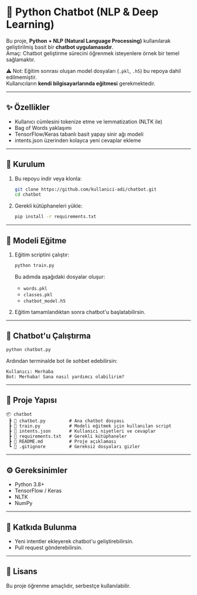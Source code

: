 # 🤖 Python Chatbot (NLP & Deep Learning)

Bu proje, **Python + NLP (Natural Language Processing)** kullanılarak geliştirilmiş basit bir **chatbot uygulamasıdır**.  
Amaç: Chatbot geliştirme sürecini öğrenmek isteyenlere örnek bir temel sağlamaktır.  

⚠️ Not: Eğitim sonrası oluşan model dosyaları (`.pkl`, `.h5`) bu repoya dahil edilmemiştir.  
Kullanıcıların **kendi bilgisayarlarında eğitmesi** gerekmektedir.  

---

## ✨ Özellikler
- Kullanıcı cümlesini tokenize etme ve lemmatization (NLTK ile)  
- Bag of Words yaklaşımı  
- TensorFlow/Keras tabanlı basit yapay sinir ağı modeli  
- intents.json üzerinden kolayca yeni cevaplar ekleme  

---

## 🚀 Kurulum
1. Bu repoyu indir veya klonla:
   ```bash
   git clone https://github.com/kullanici-adi/chatbot.git
   cd chatbot
   ```

2. Gerekli kütüphaneleri yükle:
   ```bash
   pip install -r requirements.txt
   ```

---

## 🧠 Modeli Eğitme
1. Eğitim scriptini çalıştır:
   ```bash
   python train.py
   ```
   Bu adımda aşağıdaki dosyalar oluşur:
   - `words.pkl`
   - `classes.pkl`
   - `chatbot_model.h5`

2. Eğitim tamamlandıktan sonra chatbot'u başlatabilirsin.

---

## 💬 Chatbot'u Çalıştırma
```bash
python chatbot.py
```

Ardından terminalde bot ile sohbet edebilirsin:

```
Kullanıcı: Merhaba
Bot: Merhaba! Sana nasıl yardımcı olabilirim?
```

---

## 📂 Proje Yapısı
```
📦 chatbot
 ┣ 📜 chatbot.py         # Ana chatbot dosyası
 ┣ 📜 train.py           # Modeli eğitmek için kullanılan script
 ┣ 📜 intents.json       # Kullanıcı niyetleri ve cevaplar
 ┣ 📜 requirements.txt   # Gerekli kütüphaneler
 ┣ 📜 README.md          # Proje açıklaması
 ┗ 📜 .gitignore         # Gereksiz dosyaları gizler
```

---

## ⚙️ Gereksinimler
- Python 3.8+  
- TensorFlow / Keras  
- NLTK  
- NumPy  

---

## 📌 Katkıda Bulunma
- Yeni intentler ekleyerek chatbot'u geliştirebilirsin.  
- Pull request gönderebilirsin.  

---

## 📜 Lisans
Bu proje öğrenme amaçlıdır, serbestçe kullanılabilir.  
